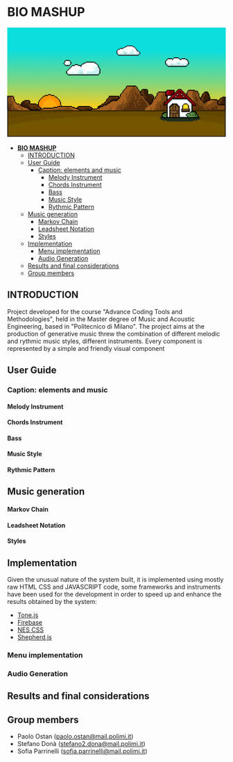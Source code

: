 # **BIO MASHUP**


![](./GitAssets/casaPIXEL.png)

- [**BIO MASHUP**](#bio-mashup)
  - [INTRODUCTION](#introduction)
  - [User Guide](#user-guide)
    - [Caption: elements and music](#caption-elements-and-music)
      - [Melody Instrument](#melody-instrument)
      - [Chords Instrument](#chords-instrument)
      - [Bass](#bass)
      - [Music Style](#music-style)
      - [Rythmic Pattern](#rythmic-pattern)
  - [Music generation](#music-generation)
      - [Markov Chain](#markov-chain)
      - [Leadsheet Notation](#leadsheet-notation)
      - [Styles](#styles)
  - [Implementation](#implementation)
    - [Menu implementation](#menu-implementation)
    - [Audio Generation](#audio-generation)
  - [Results and final considerations](#results-and-final-considerations)
  - [Group members](#group-members)

## INTRODUCTION
  Project developed for the course "Advance Coding Tools and Methodologies", held in the Master degree of Music and Acoustic Engineering, based in "Politecnico di Milano". 
  The project aims at the production of generative music threw the combination of different melodic and rythmic music styles, different instruments. Every component is represented by a simple and friendly visual component 
## User Guide

### Caption: elements and music

#### Melody Instrument

#### Chords Instrument

#### Bass

#### Music Style

#### Rythmic Pattern

## Music generation 

#### Markov Chain
#### Leadsheet Notation
#### Styles

## Implementation
 Given the unusual nature of the system built, it is implemented using mostly raw HTML CSS and JAVASCRIPT code, some frameworks and instruments have been used for the development in order to speed up and enhance the results obtained by the system: 

- [Tone.js](https://tonejs.github.io/)
- [Firebase](https://firebase.google.com/)
- [NES CSS](https://nostalgic-css.github.io/NES.css/)
- [Shepherd.js](https://shepherdjs.dev/)


### Menu implementation

### Audio Generation

## Results and final considerations

## Group members
- Paolo Ostan (paolo.ostan@mail.polimi.it)
- Stefano Donà (stefano2.dona@mail.polimi.it) 
- Sofia Parrinelli (sofia.parrinelli@mail.polimi.it)

